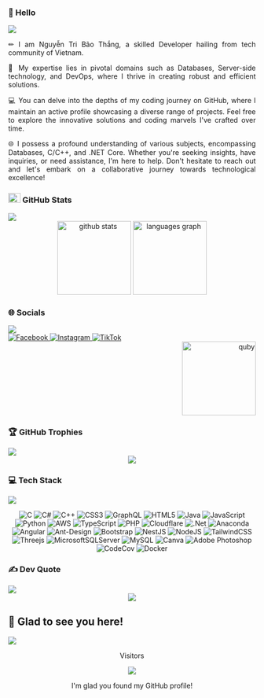 ### 👋 Hello
<img src="https://user-images.githubusercontent.com/73097560/115834477-dbab4500-a447-11eb-908a-139a6edaec5c.gif">

<p align="justify">
✏ I am Nguyễn Tri Bão Thắng, a skilled Developer hailing from tech community of Vietnam.
</p>

<p align="justify">
🚀 My expertise lies in pivotal domains such as Databases, Server-side technology, and DevOps, where I thrive in creating robust and efficient solutions.
</p>

<p align="justify">
💻 You can delve into the depths of my coding journey on GitHub, where I maintain an active profile showcasing a diverse range of projects. Feel free to explore the innovative solutions and coding marvels I've crafted over time.
</p>

<p align="justify">
🌐 I possess a profound understanding of various subjects, encompassing Databases, C/C++, and .NET Core. Whether you're seeking insights, have inquiries, or need assistance, I'm here to help. Don't hesitate to reach out and let's embark on a collaborative journey towards technological excellence!
</p>

### <img src="https://media.giphy.com/media/cj87CxfRtrUifF3Ryk/giphy.gif" width="25px" height="20px"> GitHub Stats
<img src="https://user-images.githubusercontent.com/73097560/115834477-dbab4500-a447-11eb-908a-139a6edaec5c.gif">
<div align="center" style="flex">
  <img loading="lazy" src="https://github-readme-stats.vercel.app/api?username=NguyenTriBaoThang&theme=radical&hide_border=false&include_all_commits=false&count_private=false" height="150" alt="github stats"  />
  <img loading="lazy" src="https://github-readme-stats.vercel.app/api/top-langs/?username=NguyenTriBaoThang&theme=radical&hide_border=false&include_all_commits=false&count_private=false&layout=compact" height="150" alt="languages graph"  />
</div>

### 🌐 Socials
<img src="https://user-images.githubusercontent.com/73097560/115834477-dbab4500-a447-11eb-908a-139a6edaec5c.gif">
<div align="left">
  <a href="https://facebook.com/https://www.facebook.com/bao.thangn/">
    <img src="https://img.shields.io/badge/Facebook-%231877F2.svg?logo=Facebook&logoColor=white" alt="Facebook">
  </a>
  <a href="https://instagram.com/https://www.instagram.com/tieuhacsaito/">
    <img src="https://img.shields.io/badge/Instagram-%23E4405F.svg?logo=Instagram&logoColor=white" alt="Instagram">
  </a>
  <a href="https://tiktok.com/@https://www.tiktok.com/@tieuhacsaito">
    <img src="https://img.shields.io/badge/TikTok-%23000000.svg?logo=TikTok&logoColor=white" alt="TikTok">
  </a>
</div>
<div align="right">
  <img loading="lazy" src="https://i.pinimg.com/originals/55/91/4f/55914f56b4bc756f581df93f313e2076.gif" height="150" alt="quby" />
</div>

### 🏆 GitHub Trophies
<img src="https://user-images.githubusercontent.com/73097560/115834477-dbab4500-a447-11eb-908a-139a6edaec5c.gif">
<div align="center">
  <img loading="lazy" src="https://github-trophies.vercel.app/?username=NguyenTriBaoThang&theme=radical&no-frame=false&no-bg=false&margin-w=4"/>
</div>

### 💻 Tech Stack
<img src="https://user-images.githubusercontent.com/73097560/115834477-dbab4500-a447-11eb-908a-139a6edaec5c.gif">
<div align="center">
  
![C](https://img.shields.io/badge/c-%2300599C.svg?style=plastic&logo=c&logoColor=white) ![C#](https://img.shields.io/badge/c%23-%23239120.svg?style=plastic&logo=c-sharp&logoColor=white) ![C++](https://img.shields.io/badge/c++-%2300599C.svg?style=plastic&logo=c%2B%2B&logoColor=white) ![CSS3](https://img.shields.io/badge/css3-%231572B6.svg?style=plastic&logo=css3&logoColor=white) ![GraphQL](https://img.shields.io/badge/-GraphQL-E10098?style=plastic&logo=graphql&logoColor=white) ![HTML5](https://img.shields.io/badge/html5-%23E34F26.svg?style=plastic&logo=html5&logoColor=white) ![Java](https://img.shields.io/badge/java-%23ED8B00.svg?style=plastic&logo=java&logoColor=white) ![JavaScript](https://img.shields.io/badge/javascript-%23323330.svg?style=plastic&logo=javascript&logoColor=%23F7DF1E) ![Python](https://img.shields.io/badge/python-3670A0?style=plastic&logo=python&logoColor=ffdd54) ![AWS](https://img.shields.io/badge/AWS-%23FF9900.svg?style=plastic&logo=amazon-aws&logoColor=white) ![TypeScript](https://img.shields.io/badge/typescript-%23007ACC.svg?style=plastic&logo=typescript&logoColor=white) ![PHP](https://img.shields.io/badge/php-%23777BB4.svg?style=plastic&logo=php&logoColor=white) ![Cloudflare](https://img.shields.io/badge/Cloudflare-F38020?style=plastic&logo=Cloudflare&logoColor=white) ![.Net](https://img.shields.io/badge/.NET-5C2D91?style=plastic&logo=.net&logoColor=white) ![Anaconda](https://img.shields.io/badge/Anaconda-%2344A833.svg?style=plastic&logo=anaconda&logoColor=white) ![Angular](https://img.shields.io/badge/angular-%23DD0031.svg?style=plastic&logo=angular&logoColor=white) ![Ant-Design](https://img.shields.io/badge/-AntDesign-%230170FE?style=plastic&logo=ant-design&logoColor=white) ![Bootstrap](https://img.shields.io/badge/bootstrap-%23563D7C.svg?style=plastic&logo=bootstrap&logoColor=white) ![NestJS](https://img.shields.io/badge/nestjs-%23E0234E.svg?style=plastic&logo=nestjs&logoColor=white) ![NodeJS](https://img.shields.io/badge/node.js-6DA55F?style=plastic&logo=node.js&logoColor=white) ![TailwindCSS](https://img.shields.io/badge/tailwindcss-%2338B2AC.svg?style=plastic&logo=tailwind-css&logoColor=white) ![Threejs](https://img.shields.io/badge/threejs-black?style=plastic&logo=three.js&logoColor=white) ![MicrosoftSQLServer](https://img.shields.io/badge/Microsoft%20SQL%20Sever-CC2927?style=plastic&logo=microsoft%20sql%20server&logoColor=white) ![MySQL](https://img.shields.io/badge/mysql-%2300f.svg?style=plastic&logo=mysql&logoColor=white) ![Canva](https://img.shields.io/badge/Canva-%2300C4CC.svg?style=plastic&logo=Canva&logoColor=white) ![Adobe Photoshop](https://img.shields.io/badge/adobephotoshop-%2331A8FF.svg?style=plastic&logo=adobephotoshop&logoColor=white) ![CodeCov](https://img.shields.io/badge/codecov-%23ff0077.svg?style=plastic&logo=codecov&logoColor=white) ![Docker](https://img.shields.io/badge/docker-%230db7ed.svg?style=plastic&logo=docker&logoColor=white)

</div>

### ✍️ Dev Quote
<img src="https://user-images.githubusercontent.com/73097560/115834477-dbab4500-a447-11eb-908a-139a6edaec5c.gif">
<div align="center">
  <img src="https://quotes-github-readme.vercel.app/api?type=horizontal&theme=radical"  />
</div>

## 👋 Glad to see you here!
<img src="https://user-images.githubusercontent.com/73097560/115834477-dbab4500-a447-11eb-908a-139a6edaec5c.gif">
<p align="center">Visitors</p>
<div align="center">
  <img src="https://profile-counter.glitch.me/NguyenTriBaoThang/count.svg?"  />
</div>

<p align="center">
  I'm glad you found my GitHub profile!
</p>
